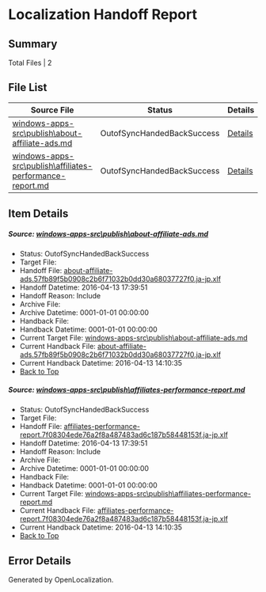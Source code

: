 # <a name='report-top'></a> Localization Handoff Report

## Summary
 Total Files | 2

## File List
 Source File | Status | Details 
 ----------- | ------ | ------- 
 [windows-apps-src\publish\about-affiliate-ads.md](https://github.com/Microsoft/windows-apps/blob/d795dadeed5702b7eec0ce5246d9589ba826f296/windows-apps-src/publish/about-affiliate-ads.md) | OutofSyncHandedBackSuccess | [Details](#b56706396d32ef16c33cd167d8ccabf5e3d9ef8c3362)
 [windows-apps-src\publish\affiliates-performance-report.md](https://github.com/Microsoft/windows-apps/blob/d795dadeed5702b7eec0ce5246d9589ba826f296/windows-apps-src/publish/affiliates-performance-report.md) | OutofSyncHandedBackSuccess | [Details](#a9c9e788e079d4c3f0881bd7c16e1fc76ede36c23369)

## Item Details
##### <a name='b56706396d32ef16c33cd167d8ccabf5e3d9ef8c3362'></a> Source: [windows-apps-src\publish\about-affiliate-ads.md](https://github.com/Microsoft/windows-apps/blob/d795dadeed5702b7eec0ce5246d9589ba826f296/windows-apps-src/publish/about-affiliate-ads.md)
* Status: OutofSyncHandedBackSuccess
* Target File: 
* Handoff File: [about-affiliate-ads.57fb89f5b0908c2b6f71032b0dd30a68037727f0.ja-jp.xlf](https://github.com/Microsoft/WDG.handoff/blob/862b8fb28f9288ac03d55d482171f306e4e96b46/ol-handoff/Microsoft/windows-apps.ja-jp/master/about-affiliate-ads.57fb89f5b0908c2b6f71032b0dd30a68037727f0.ja-jp.xlf)
* Handoff Datetime: 2016-04-13 17:39:51
* Handoff Reason: Include
* Archive File: 
* Archive Datetime: 0001-01-01 00:00:00
* Handback File: 
* Handback Datetime: 0001-01-01 00:00:00
* Current Target File: [windows-apps-src\publish\about-affiliate-ads.md](https://github.com/Microsoft/windows-apps.ja-jp/blob/ede73b1a80d40d88b22b4a79f571f892d6d3809b/windows-apps-src/publish/about-affiliate-ads.md)
* Current Handback File: [about-affiliate-ads.57fb89f5b0908c2b6f71032b0dd30a68037727f0.ja-jp.xlf](https://github.com/Microsoft/WDG.handback/blob/a5742cb2d83625361cba5b5a0ead558fec4ff91c/ol-handback/Microsoft/windows-apps.ja-jp/master/about-affiliate-ads.57fb89f5b0908c2b6f71032b0dd30a68037727f0.ja-jp.xlf)
* Current Handback Datetime: 2016-04-13 14:10:35
* [Back to Top](#report-top)

##### <a name='a9c9e788e079d4c3f0881bd7c16e1fc76ede36c23369'></a> Source: [windows-apps-src\publish\affiliates-performance-report.md](https://github.com/Microsoft/windows-apps/blob/d795dadeed5702b7eec0ce5246d9589ba826f296/windows-apps-src/publish/affiliates-performance-report.md)
* Status: OutofSyncHandedBackSuccess
* Target File: 
* Handoff File: [affiliates-performance-report.7f08304ede76a2f8a487483ad6c187b58448153f.ja-jp.xlf](https://github.com/Microsoft/WDG.handoff/blob/862b8fb28f9288ac03d55d482171f306e4e96b46/ol-handoff/Microsoft/windows-apps.ja-jp/master/affiliates-performance-report.7f08304ede76a2f8a487483ad6c187b58448153f.ja-jp.xlf)
* Handoff Datetime: 2016-04-13 17:39:51
* Handoff Reason: Include
* Archive File: 
* Archive Datetime: 0001-01-01 00:00:00
* Handback File: 
* Handback Datetime: 0001-01-01 00:00:00
* Current Target File: [windows-apps-src\publish\affiliates-performance-report.md](https://github.com/Microsoft/windows-apps.ja-jp/blob/ede73b1a80d40d88b22b4a79f571f892d6d3809b/windows-apps-src/publish/affiliates-performance-report.md)
* Current Handback File: [affiliates-performance-report.7f08304ede76a2f8a487483ad6c187b58448153f.ja-jp.xlf](https://github.com/Microsoft/WDG.handback/blob/a5742cb2d83625361cba5b5a0ead558fec4ff91c/ol-handback/Microsoft/windows-apps.ja-jp/master/affiliates-performance-report.7f08304ede76a2f8a487483ad6c187b58448153f.ja-jp.xlf)
* Current Handback Datetime: 2016-04-13 14:10:35
* [Back to Top](#report-top)


## Error Details

Generated by OpenLocalization.
